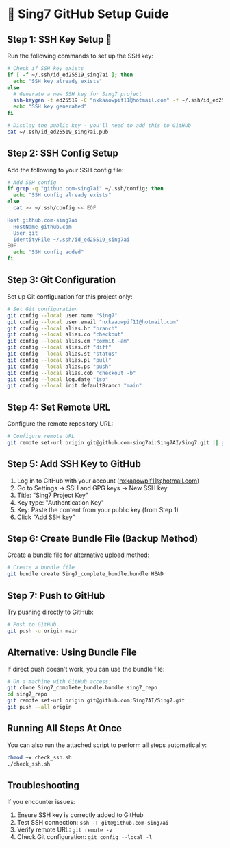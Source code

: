 # 🚀 Sing7 GitHub Setup Guide

## Step 1: SSH Key Setup 🔐

Run the following commands to set up the SSH key:

```bash
# Check if SSH key exists
if [ -f ~/.ssh/id_ed25519_sing7ai ]; then
  echo "SSH key already exists"
else
  # Generate a new SSH key for Sing7 project
  ssh-keygen -t ed25519 -C "nxkaaowpif11@hotmail.com" -f ~/.ssh/id_ed25519_sing7ai -N ""
  echo "SSH key generated"
fi

# Display the public key - you'll need to add this to GitHub
cat ~/.ssh/id_ed25519_sing7ai.pub
```

## Step 2: SSH Config Setup

Add the following to your SSH config file:

```bash
# Add SSH config
if grep -q "github.com-sing7ai" ~/.ssh/config; then
  echo "SSH config already exists"
else
  cat >> ~/.ssh/config << EOF

Host github.com-sing7ai
  HostName github.com
  User git
  IdentityFile ~/.ssh/id_ed25519_sing7ai
EOF
  echo "SSH config added"
fi
```

## Step 3: Git Configuration

Set up Git configuration for this project only:

```bash
# Set Git configuration
git config --local user.name "Sing7"
git config --local user.email "nxkaaowpif11@hotmail.com"
git config --local alias.br "branch"
git config --local alias.co "checkout"
git config --local alias.cm "commit -am"
git config --local alias.df "diff"
git config --local alias.st "status"
git config --local alias.pl "pull"
git config --local alias.ps "push"
git config --local alias.cob "checkout -b"
git config --local log.date "iso"
git config --local init.defaultBranch "main"
```

## Step 4: Set Remote URL

Configure the remote repository URL:

```bash
# Configure remote URL
git remote set-url origin git@github.com-sing7ai:Sing7AI/Sing7.git || git remote add origin git@github.com-sing7ai:Sing7AI/Sing7.git
```

## Step 5: Add SSH Key to GitHub

1. Log in to GitHub with your account (nxkaaowpif11@hotmail.com)
2. Go to Settings → SSH and GPG keys → New SSH key
3. Title: "Sing7 Project Key"
4. Key type: "Authentication Key"
5. Key: Paste the content from your public key (from Step 1)
6. Click "Add SSH key"

## Step 6: Create Bundle File (Backup Method)

Create a bundle file for alternative upload method:

```bash
# Create a bundle file
git bundle create Sing7_complete_bundle.bundle HEAD
```

## Step 7: Push to GitHub

Try pushing directly to GitHub:

```bash
# Push to GitHub
git push -u origin main
```

## Alternative: Using Bundle File

If direct push doesn't work, you can use the bundle file:

```bash
# On a machine with GitHub access:
git clone Sing7_complete_bundle.bundle sing7_repo
cd sing7_repo
git remote set-url origin git@github.com:Sing7AI/Sing7.git
git push --all origin
```

## Running All Steps At Once

You can also run the attached script to perform all steps automatically:

```bash
chmod +x check_ssh.sh
./check_ssh.sh
```

## Troubleshooting

If you encounter issues:

1. Ensure SSH key is correctly added to GitHub
2. Test SSH connection: `ssh -T git@github.com-sing7ai`
3. Verify remote URL: `git remote -v`
4. Check Git configuration: `git config --local -l` 